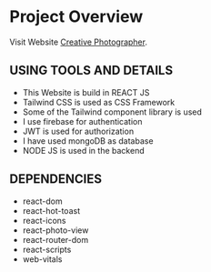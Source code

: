 # Project Overview

Visit Website [Creative Photographer](https://creative-photographer.web.app/).

## USING TOOLS AND DETAILS

* This Website is build in REACT JS
* Tailwind CSS is used as CSS Framework
* Some of the Tailwind component library is used
* I use firebase for authentication
* JWT is used for authorization
* I have used mongoDB as database
* NODE JS is used in the backend

## DEPENDENCIES

* react-dom
* react-hot-toast
* react-icons
* react-photo-view
* react-router-dom
* react-scripts
* web-vitals

